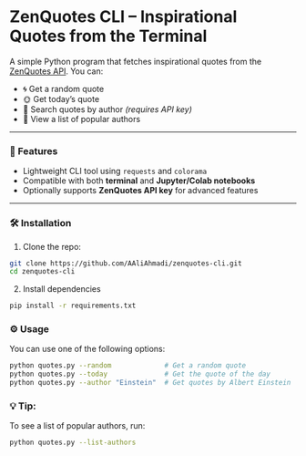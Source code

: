 # ZenQuotes CLI – Inspirational Quotes from the Terminal

A simple Python program that fetches inspirational quotes from the [ZenQuotes API](https://zenquotes.io/). You can:

- 🌀 Get a random quote  
- 🌞 Get today’s quote  
- 🧠 Search quotes by author *(requires API key)*  
- 🧾 View a list of popular authors

---

### 🚀 Features

- Lightweight CLI tool using `requests` and `colorama`
- Compatible with both **terminal** and **Jupyter/Colab notebooks**
- Optionally supports **ZenQuotes API key** for advanced features

---

### 🛠️ Installation

1. Clone the repo:

```bash
git clone https://github.com/AAliAhmadi/zenquotes-cli.git
cd zenquotes-cli
```

2. Install dependencies
```bash
pip install -r requirements.txt
```

### ⚙️ Usage
You can use one of the following options:
```bash
python quotes.py --random             # Get a random quote
python quotes.py --today              # Get the quote of the day
python quotes.py --author "Einstein"  # Get quotes by Albert Einstein
```

### 💡 Tip:
To see a list of popular authors, run:
```bash
python quotes.py --list-authors
```





